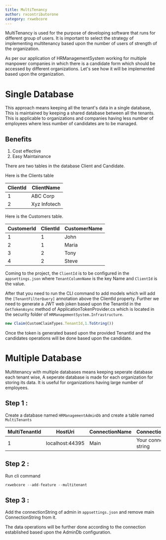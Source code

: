 ```yaml
---
title: MultiTenancy
author: rxcontributorone
category: rxwebcore  
---
```


MultiTenancy is used for the purpose of developing software that runs for different group of users. It is important to select the strategy of implementing multitenancy based upon the number of users of strength of the organization.     

As per our application of HRManagementSystem working for multiple manpower companies in which there is a candidate form which should be accessed by different organizations. Let's see how it will be implemented based upon the organization.

# Single Database
This approach means keeping all the tenant's data in a single database, This is maintained by keeping a shared database between all the tenants. This is applicable to organizations and companies having less number of employees where less number of candidates are to be managed.

## Benefits

1. Cost effective
2. Easy Maintainance

There are two tables in the database Client and Candidate. 

Here is the Clients table

| ClientId | ClientName |
| ----------- | ----------- |
| 1 | ABC Corp |
| 2 | Xyz Infotech |

Here is the Customers table.

| CustomerId | ClientId | CustomerName |
| ----------- | ----------- | ----------- |
| 1 | 1 | John |
| 2 | 1 | Maria |
| 3 | 2 | Tony |
| 4 | 2 | Steve |

Coming to the project, the `ClientId` is to be configured in the `appsettings.json` where `TenantColumnName` is the key Name and `ClientId` is the value.

After that you need to run the CLI command to add models which will add the `[TenantFilterQuery]` annotation above the ClientId property. Further we need to generate a JWT web joken based upon the TenantId in the `GetTokenAsync` method of ApplicationTokenProvider.cs which is located in the security folder of `HRManagementSystem.Infrastructure`.

```js
new Claim(CustomClaimTypes.TenantId,1.ToString())
```

Once the token is generated based upon the provided TenantId and the candidates operations will be done based upon the candidate.

# Multiple Database
Multitenancy with multiple databases means keeping seperate database each tenant wise, A seperate database is made for each organization for storing its data. It is useful for organizations having large number of employees.   

## Step 1 : 
Create a database named `HRManagementAdminDb` and create a table named `MultiTenants`

| MultiTenantId | HostUri | ConnectionName | ConnectionString |
| ----------- | ----------- | ----------- | --------------- |
| 1 | localhost:44395 | Main | Your connection string |

## Step 2 : 
Run cli command   

```js
rxwebcore --add-feature --multitenant

```

## Step 3 : 
Add the connectionString of admin in `appsettings.json` and remove main ConnectionString from it.

The data operations will be further done according to the connection established based upon the AdminDb configuration. 
